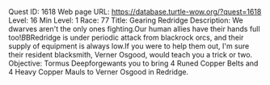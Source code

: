 Quest ID: 1618
Web page URL: https://database.turtle-wow.org/?quest=1618
Level: 16
Min Level: 1
Race: 77
Title: Gearing Redridge
Description: We dwarves aren't the only ones fighting.Our human allies have their hands full too!$B$BRedridge is under periodic attack from blackrock orcs, and their supply of equipment is always low.If you were to help them out, I'm sure their resident blacksmith, Verner Osgood, would teach you a trick or two.
Objective: Tormus Deepforgewants you to bring 4 Runed Copper Belts and 4 Heavy Copper Mauls to Verner Osgood in Redridge.
